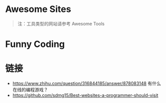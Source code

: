 # Awesome Sites

> 注：工具类型的网站请参考 Awesome Tools

# Funny Coding

# 链接

- https://www.zhihu.com/question/316844185/answer/878083148 有什么在线的编程游戏？
- https://github.com/sdmg15/Best-websites-a-programmer-should-visit
